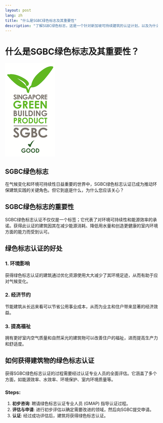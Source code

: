 ```yaml
---
layout: post
lang: zh
title: "什么是SGBC绿色标志及其重要性"
description: "了解SGBC绿色标志，这是一个针对新加坡可持续建筑的认证计划，以及为什么它对您和环境至关重要。了解如何做出有利于您的健康和地球的明智选择。"
---
```


# 什么是SGBC绿色标志及其重要性？
![SGBC Green Mark](/images/greenmark.png "SGBC绿色标志")

## SGBC绿色标志
在气候变化和环境可持续性日益重要的世界中，SGBC绿色标志认证已成为推动环保建筑实践的关键角色。但它到底是什么，为什么您应该关心？

## SGBC绿色标志的重要性
SGBC绿色标志认证不仅仅是一个标签；它代表了对环境可持续性和能源效率的承诺。获得此认证的建筑因其在减少能源消耗、降低用水量和创造更健康的室内环境方面的能力而受到认可。

## 绿色标志认证的好处
### 1. 环境影响
获得绿色标志认证的建筑通过优化资源使用大大减少了其环境足迹，从而有助于应对气候变化。

### 2. 经济节约
节能建筑从长远来看可以节省公用事业成本，从而为业主和住户带来显著的经济效益。

### 3. 提高福祉
拥有更好室内空气质量和自然采光的建筑物可以改善住户的福祉，进而提高生产力和舒适度。

## 如何获得建筑物的绿色标志认证
获得SGBC绿色标志认证的过程需要经过认证专业人员的全面评估。它涵盖了多个方面，如能源效率、水效率、环境保护、室内环境质量等。

### Steps:
1. **初步咨询**: 聘请绿色标志认证专业人员 (GMAP) 指导认证过程。
2. **评估与申请**: 进行初步评估以确定需要改进的领域，然后向SGBC提交申请。
3. **认证**: 经过成功评估后，建筑将获得绿色标志认证。
